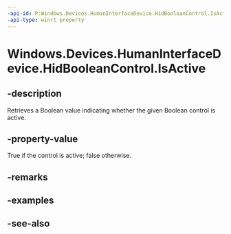 ```yaml
---
-api-id: P:Windows.Devices.HumanInterfaceDevice.HidBooleanControl.IsActive
-api-type: winrt property
---
```


<!-- Property syntax
public bool IsActive { get;  set; }
-->

# Windows.Devices.HumanInterfaceDevice.HidBooleanControl.IsActive

## -description
Retrieves a Boolean value indicating whether the given Boolean control is active.

## -property-value
True if the control is active; false otherwise.

## -remarks

## -examples

## -see-also
